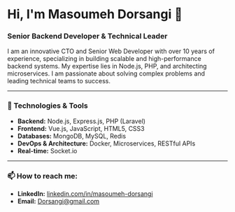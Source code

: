 # Hi, I'm Masoumeh Dorsangi 👋

### Senior Backend Developer & Technical Leader

I am an innovative CTO and Senior Web Developer with over 10 years of experience, specializing in building scalable and high-performance backend systems. My expertise lies in Node.js, PHP, and architecting microservices. I am passionate about solving complex problems and leading technical teams to success.

---

### 🔧 Technologies & Tools

*   **Backend:** Node.js, Express.js, PHP (Laravel)
*   **Frontend:** Vue.js, JavaScript, HTML5, CSS3
*   **Databases:** MongoDB, MySQL, Redis
*   **DevOps & Architecture:** Docker, Microservices, RESTful APIs
*   **Real-time:** Socket.io

---

### 📫 How to reach me:

*   **LinkedIn:** [linkedin.com/in/masoumeh-dorsangi](https://linkedin.com/in/masoumeh-dorsangi)
*   **Email:** Dorsangi@gmail.com
